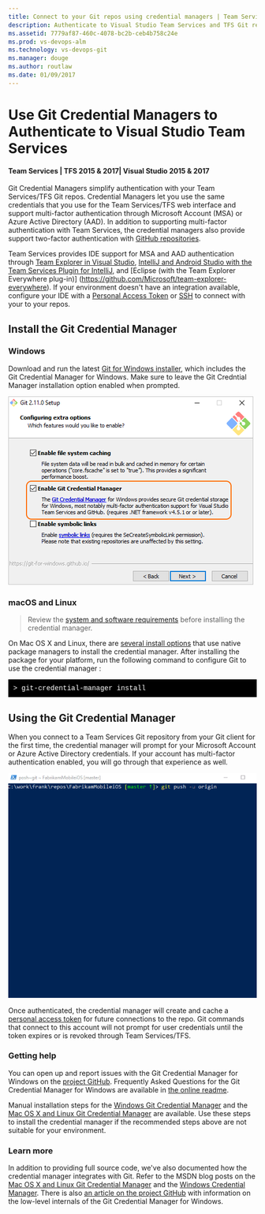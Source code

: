 ```yaml
---
title: Connect to your Git repos using credential managers | Team Services & TFS
description: Authenticate to Visual Studio Team Services and TFS Git repos using credential managers
ms.assetid: 7779af87-460c-4078-bc2b-ceb4b758c24e
ms.prod: vs-devops-alm
ms.technology: vs-devops-git
ms.manager: douge
ms.author: routlaw
ms.date: 01/09/2017
---
```


#  Use Git Credential Managers to Authenticate to Visual Studio Team Services
#### Team Services | TFS 2015 & 2017| Visual Studio 2015 & 2017

Git Credential Managers simplify authentication with your Team Services/TFS Git repos. Credential Managers let you use the same credentials that you use for the Team Services/TFS web interface and support multi-factor authentication through Microsoft Account (MSA) or Azure Active Directory (AAD). In addition to supporting multi-factor authentication with Team Services, the credential managers also provide support two-factor authentication with [GitHub repositories](https://help.github.com/articles/about-two-factor-authentication/).

Team Services provides IDE support for MSA and AAD authentication through [Team Explorer in Visual Studio](../accounts/connect-to-visual-studio-team-services.md#vs), [IntelliJ and Android Studio with the Team Services Plugin for IntelliJ](http://java.visualstudio.com/Docs/tools/intelliJ), and [Eclipse (with the Team Explorer Everywhere plug-in)] (https://github.com/Microsoft/team-explorer-everywhere). If your environment doesn't have an integration available, configure your IDE  with a [Personal Access Token](../accounts/use-personal-access-tokens-to-authenticate.md) or [SSH](use-ssh-keys-to-authenticate.md) to connect with your to your repos.

## Install the Git Credential Manager
 
### Windows 
Download and run the latest [Git for Windows installer](https://git-scm.com/download/win), which includes the Git Credential Manager for Windows. Make sure to leave the Git Credntial Manager installation option enabled when prompted.

   ![Select Enable Git Credential Manager during Git for Windows install](_img/install-with-gcm.png)   

### macOS and Linux

> Review the [system and software requirements](https://github.com/Microsoft/Git-Credential-Manager-for-Mac-and-Linux/blob/master/Install.md#system-requirements) before installing the credential manager.
 
On Mac OS X and Linux, there are [several install options](https://github.com/Microsoft/Git-Credential-Manager-for-Mac-and-Linux/blob/master/Install.md) that use native package managers to install the credential manager. After installing the package for your platform, run the following command to configure Git to use the credential manager :

<pre style="color:white;background-color:black;font-family:Consolas,Courier,monospace;padding:10px">
&gt; git-credential-manager install</pre>

## Using the Git Credential Manager

When you connect to a Team Services Git repository from your Git client for the first time, the credential manager will prompt for your Microsoft Account or Azure Active Directory credentials. If your account has multi-factor authentication enabled, you will go through that experience as well.

![Git Credential Manager prompting during Git pull](_img/gcm_login_prompt.gif)
   
Once authenticated, the credential manager will create and cache a [personal access token](../accounts/use-personal-access-tokens-to-authenticate.md) for future connections to the repo. Git commands that connect to this account will not prompt for user credentials until the token expires or is revoked through Team Services/TFS.

### Getting help 

You can open up and report issues with the Git Credential Manager for Windows on the [project GitHub](https://github.com/Microsoft/Git-Credential-Manager-for-Windows/issues). 
Frequently Asked Questions for the Git Credential Manager for Windows are available in [the online readme](https://github.com/Microsoft/Git-Credential-Manager-for-Windows/blob/master/Docs/Faq.md). 

Manual installation steps for the [Windows Git Credential Manager](https://github.com/Microsoft/Git-Credential-Manager-for-Windows/blob/master/README.md#manual-installation) and the [Mac OS X and Linux Git Credential Manager](https://github.com/Microsoft/Git-Credential-Manager-for-Mac-and-Linux/blob/master/Install.md#installing-on-mac-or-linux-without-a-package-manager) are available. Use these steps to install the credential manager if the recommended steps above are not suitable for your environment.

### Learn more

In addition to providing full source code, we've also documented how the credential manager integrates with Git. Refer to the MSDN blog posts on the [Mac OS X and Linux Git Credential Manager](http://blogs.msdn.com/b/visualstudioalm/archive/2015/11/18/visual-studio-team-services-git-credential-manager-for-mac-and-linux.aspx) and the 
[Windows Credential Manager](http://blogs.msdn.com/b/visualstudioalm/archive/2015/12/08/announcing-the-git-credential-manager-for-windows-1-0.aspx). There is also
[an article on the project GitHub](https://github.com/Microsoft/Git-Credential-Manager-for-Windows/wiki/How-the-Git-Credential-Managers-works) with information on the low-level internals of the Git Credential Manager for Windows.    